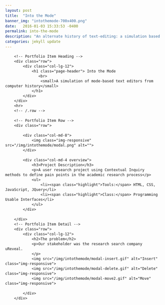 ```yaml
---
layout: post
title:  "Into the Mode"
banner_img: "intothemode-700x400.png"
date:   2016-01-03 15:33:53 -0400
permalink: into-the-mode
description: "An alternate history of text-editing: a simulation based on Xerox Parc-era modal text editing"
categories: jekyll update
---
```

<div class="container post">

        <!-- Portfolio Item Heading -->
        <div class="row">
            <div class="col-lg-12">
                <h1 class="page-header"> Into the Mode
                   <br>
                    <small>A simulation of mode-based text editors from computer history</small>
                </h1>
            </div>
        </div>
        <hr>
        <!-- /.row -->

        <!-- Portfolio Item Row -->
        <div class="row">

            <div class="col-md-8">
                <img class="img-responsive" src="/img/intothemode/modal.png" alt="">
            </div>

            <div class="col-md-4 overview">
                <h3>Project Description</h3>
                <p>A user research project using Contextual Inquiry methods to define pain points in the academic research process</p>
                <ul>
                    <li><span class="highlight">Tools:</span> HTML, CSS, JavaScript, JQuery</li>
                    <li><span class="highlight">Class:</span> Programming Usable Interfaces</li>
                </ul>
            </div>

        </div>
        <!-- Portfolio Item Detail -->
        <div class="row">    
            <div class="col-lg-12">
                <h2>The problem</h2>
                <p>Our stakeholder was the research search company uReveal.  
                </p>
                <img src="/img/intothemode/modal-insert.gif" alt="Insert" class="img-responsive">
                <img src="/img/intothemode/modal-delete.gif" alt="Delete" class="img-responsive">
                <img src="/img/intothemode/modal-move2.gif" alt="Move" class="img-responsive">
                
            </div>
        </div>
